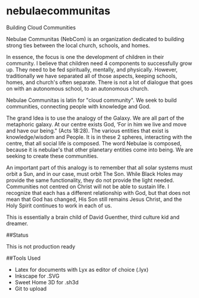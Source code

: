nebulaecommunitas
=================

Building Cloud Communities

Nebulae Communitas (NebCom) is an organization dedicated to building strong ties between the local church, schools, and homes.

In essence, the focus is one the development of children in their community. I believe that children need 4 components to successfully grow up. They need to be fed spiritually, mentally, and physically. However, traditionally we have separated all of those aspects, keeping schools, homes, and church's often separate. There is not a lot of dialogue that goes on with an autonomous school, to an autonomous church.

Nebulae Communitas is latin for "cloud community". We seek to build communities, connecting people with knowledge and God.

The grand Idea is to use the analogy of the Galaxy. We are all part of the metaphoric galaxy. At our centre exists God, ‘For in him we live and move and have our being." (Acts 18:28). The various entities that exist is knowledge/wisdom and People. It is in these 2 spheres, interacting with the centre, that all social life is composed. The word Nebulae is composed, because it is nebulae's that other planetary entities come into being. We are seeking to create these communities.

An important part of this analogy is to remember that all solar systems must orbit a Sun, and in our case, must orbit The Son. While Black Holes may provide the same functionality, they do not provide the light needed. Communities not centred on Christ will not be able to sustain life. I recognize that each has a different relationship with God, but that does not mean that God has changed, His Son still remains Jesus Christ, and the Holy Spirit continues to work in each of us.

This is essentially a brain child of David Guenther, third culture kid and dreamer.

##Status

This is not production ready

##Tools Used
* Latex for documents with Lyx as editor of choice (.lyx)
* Inkscape for .SVG
* Sweet Home 3D for .sh3d
* Git to upload
